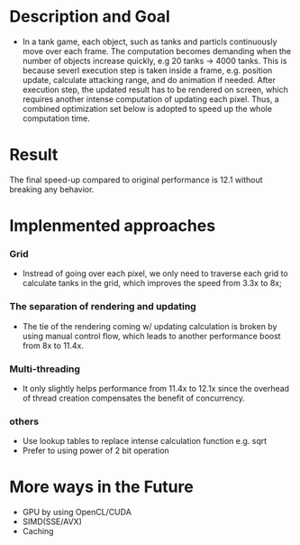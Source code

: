 # Description and Goal 
- In a tank game, each object, such as tanks and particls continuously move over each frame. 
The computation becomes demanding when the number of objects increase quickly, e.g 20 tanks -> 4000 tanks.
This is because severl execution step is taken inside a frame, e.g. position update, calculate attacking range, and do animation if needed.
After execution step, the updated result has to be rendered on screen, which requires another intense computation of updating each pixel. 
Thus, a combined optimization set below is adopted to speed up the whole computation time. 

# Result
The final speed-up compared to original performance is 12.1 without breaking any behavior. 

# Implenmented approaches

### Grid 
- Instread of going over each pixel, we only need to traverse each grid to calculate tanks in the grid, which improves the speed from 3.3x to 8x;

### The separation of rendering and updating 
- The tie of the rendering coming w/ updating calculation is broken by using manual control flow, which leads to another performance boost from 8x to 11.4x. 

### Multi-threading
- It only slightly helps performance from 11.4x to 12.1x since the overhead of thread creation compensates the benefit of concurrency.

### others 
- Use lookup tables to replace intense calculation function e.g. sqrt 
- Prefer to using power of 2 bit operation 

# More ways in the Future
- GPU by using OpenCL/CUDA 
- SIMD(SSE/AVX)
- Caching

